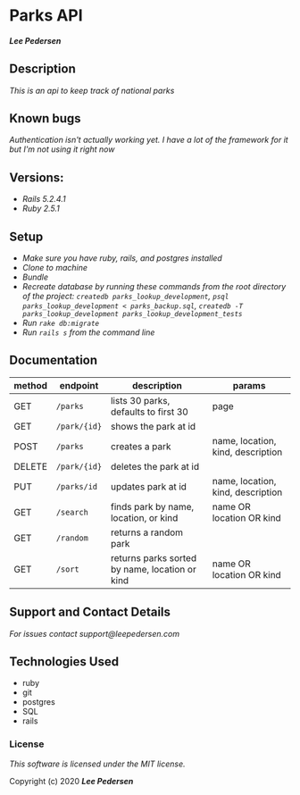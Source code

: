 # Parks API

#### _Lee Pedersen_

## Description

_This is an api to keep track of national parks_

## Known bugs

_Authentication isn't actually working yet. I have a lot of the framework for it but I'm not using it right now_

## Versions:
* _Rails 5.2.4.1_
* _Ruby 2.5.1_

## Setup
* _Make sure you have ruby, rails, and postgres installed_
* _Clone to machine_
* _Bundle_
* _Recreate database by running these commands from the root directory of the project: `createdb parks_lookup_development`, `psql parks_lookup_development < parks_backup.sql`, `createdb -T parks_lookup_development parks_lookup_development_tests`_
* _Run `rake db:migrate`_
* _Run `rails s` from the command line_

## Documentation

| method | endpoint | description | params |
| --- | --- | --- | --- |
| GET | `/parks`| lists 30 parks, defaults to first 30 | page |
| GET | `/park/{id}`| shows the park at id | |
| POST | `/parks`| creates a park | name, location, kind, description |
| DELETE | `/park/{id}` | deletes the park at id | |
| PUT | `/parks/id` | updates park at id | name, location, kind, description |
| GET | `/search` | finds park by name, location, or kind | name OR location OR kind |
| GET | `/random` | returns a random park | |
| GET | `/sort` | returns parks sorted by name, location or kind | name OR location OR kind |

## Support and Contact Details
_For issues contact support@leepedersen.com_

## Technologies Used
* ruby
* git
* postgres
* SQL
* rails

### License
*This software is licensed under the MIT license.*

Copyright (c) 2020 **_Lee Pedersen_**
